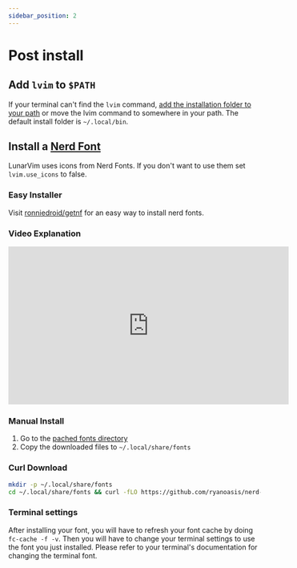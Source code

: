 ```yaml
---
sidebar_position: 2
---
```


# Post install

## Add `lvim` to `$PATH`

If your terminal can't find the `lvim` command, [add the installation folder to your path](https://gist.github.com/nex3/c395b2f8fd4b02068be37c961301caa7) or move the lvim command to somewhere in your path. The default install folder is `~/.local/bin`.

## Install a [Nerd Font](https://www.nerdfonts.com/)

LunarVim uses icons from Nerd Fonts. If you don't want to use them set `lvim.use_icons` to false.

### Easy Installer

Visit [ronniedroid/getnf](https://github.com/ronniedroid/getnf) for an easy way to install nerd fonts.

### Video Explanation

<iframe width="560" height="315" src="https://www.youtube.com/embed/fR4ThXzhQYI" title="YouTube video player" frameborder="0" allow="accelerometer; autoplay; clipboard-write; encrypted-media; gyroscope; picture-in-picture" allowfullscreen="1"></iframe>

### Manual Install

1. Go to the [pached fonts directory](https://www.nerdfonts.com/font-downloads)
1. Copy the downloaded files to `~/.local/share/fonts`

### Curl Download

```bash
mkdir -p ~/.local/share/fonts
cd ~/.local/share/fonts && curl -fLO https://github.com/ryanoasis/nerd-fonts/raw/HEAD/patched-fonts/DroidSansMono/DroidSansMNerdFont-Regular.otf
```

### Terminal settings

After installing your font, you will have to refresh your font cache by doing `fc-cache -f -v`. Then you will have to change your terminal settings to use the font you just installed. Please refer to your terminal's documentation for changing the terminal font.
